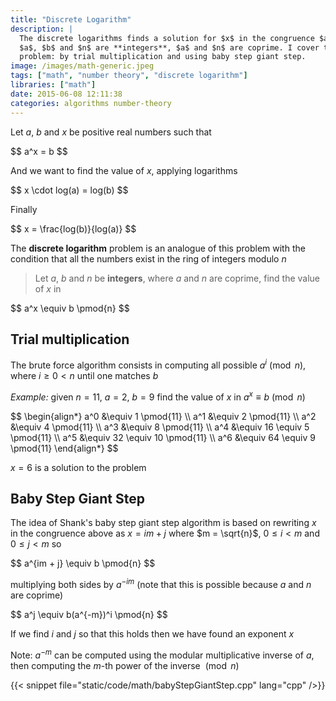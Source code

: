 ```yaml
---
title: "Discrete Logarithm"
description: |
  The discrete logarithms finds a solution for $x$ in the congruence $a^x \equiv b \pmod{n}$ where
  $a$, $b$ and $n$ are **integers**, $a$ and $n$ are coprime. I cover two algorithms to solve this
  problem: by trial multiplication and using baby step giant step.
image: /images/math-generic.jpeg
tags: ["math", "number theory", "discrete logarithm"]
libraries: ["math"]
date: 2015-06-08 12:11:38
categories: algorithms number-theory
---
```


Let $a$, $b$ and $x$ be positive real numbers such that

<div>$$
a^x = b
$$</div>

And we want to find the value of $x$, applying logarithms

<div>$$
x \cdot log(a) = log(b)
$$</div>

Finally

<div>$$
x = \frac{log(b)}{log(a)}
$$</div>

The **discrete logarithm** problem is an analogue of this problem with the condition that all the numbers exist in the ring of integers modulo $n$

> Let $a$, $b$ and $n$ be **integers**, where $a$ and $n$ are coprime, find the value of $x$ in
>
<div>$$
a^x \equiv b \pmod{n}
$$</div>

## Trial multiplication

The brute force algorithm consists in computing all possible $a^i \pmod{n}$, where $i \geq 0 < n$ until one matches $b$

*Example:* given $n = 11$, $a = 2$, $b = 9$ find the value of $x$ in $a^x \equiv b \pmod{n}$

<div>$$
\begin{align*}
a^0 &\equiv 1 \pmod{11} \\
a^1 &\equiv 2 \pmod{11} \\
a^2 &\equiv 4 \pmod{11} \\
a^3 &\equiv 8 \pmod{11} \\
a^4 &\equiv 16 \equiv 5 \pmod{11} \\
a^5 &\equiv 32 \equiv 10 \pmod{11} \\
a^6 &\equiv 64 \equiv 9 \pmod{11}
\end{align*}
$$</div>

$x = 6$ is a solution to the problem

## Baby Step Giant Step

The idea of Shank's baby step giant step algorithm is based on rewriting $x$ in the congruence above as $x = im + j$ where $m = \sqrt{n}$, $0 \leq i < m$ and $0 \leq j < m$ so

<div>$$
a^{im + j} \equiv b \pmod{n}
$$</div>

multiplying both sides by $a^{-im}$ (note that this is possible because $a$ and $n$ are coprime)

<div>$$
a^j \equiv b(a^{-m})^i \pmod{n}
$$</div>

If we find $i$ and $j$ so that this holds then we have found an exponent $x$

Note: $a^{-m}$ can be computed using the modular multiplicative inverse of $a$, then computing the $m$-th power of the inverse $\pmod{n}$


{{< snippet file="static/code/math/babyStepGiantStep.cpp" lang="cpp" />}}

